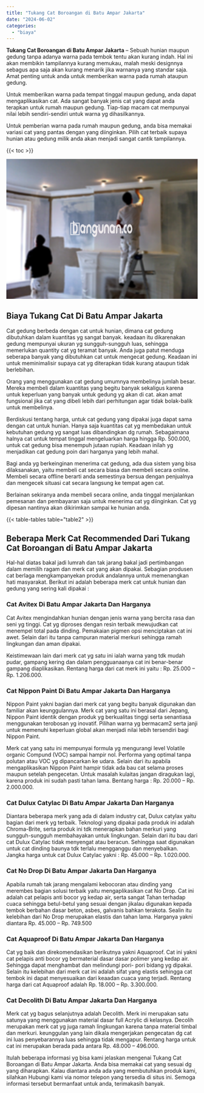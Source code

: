 ```yaml
---
title: "Tukang Cat Boroangan di Batu Ampar Jakarta"
date: "2024-06-02"
categories: 
  - "biaya"
---
```


**Tukang Cat Boroangan di Batu Ampar Jakarta** – Sebuah hunian maupun gedung tanpa adanya warna pada tembok tentu akan kurang indah. Hal ini akan membikin tampilannya kurang memukau, malah meski designnya sebagus apa saja akan kurang menarik jika warnanya yang standar saja. Amat penting untuk anda untuk memberikan warna pada rumah ataupun gedung.

Untuk memberikan warna pada tempat tinggal maupun gedung, anda dapat mengaplikasikan cat. Ada sangat banyak jenis cat yang dapat anda terapkan untuk rumah maupun gedung. Tiap-tiap macam cat mempunyai nilai lebih sendiri-sendiri untuk warna yg dihasilkannya.

Untuk pemberian warna pada rumah maupun gedung, anda bisa memakai variasi cat yang pantas dengan yang diinginkan. Pilih cat terbaik supaya hunian atau gedung milik anda akan menjadi sangat cantik tampilannya.

{{< toc >}}

![Tukang Cat Boroangan di Batu Ampar Jakarta](/images/jasa-cat-murah31.png)

## Biaya Tukang Cat Di Batu Ampar Jakarta

Cat gedung berbeda dengan cat untuk hunian, dimana cat gedung dibutuhkan dalam kuantitas yg sangat banyak. keadaan itu dikarenakan gedung mempunyai ukuran yg sungguh-sungguh luas, sehingga memerlukan quantity cat yg teramat banyak. Anda juga patut menduga seberapa banyak yang dibutuhkan cat untuk mengecat gedung. Keadaan ini untuk meminimalisir supaya cat yg diterapkan tidak kurang ataupun tidak berlebihan.

Orang yang menggunakan cat gedung umumnya membelinya jumlah besar. Mereka membeli dalam kuantitas yang begitu banyak sekaligus karena untuk keperluan yang banyak untuk gedung yg akan di cat. akan amat fungsional jika cat yang dibeli lebih dari perhitungan agar tidak bolak-balik untuk membelinya.

Berdiskusi tentang harga, untuk cat gedung yang dipakai juga dapat sama dengan cat untuk hunian. Hanya saja kuantitas cat yg membedakan untuk kebutuhan gedung yg sangat luas dibandingkan dg rumah. Sebagaimana halnya cat untuk tempat tinggal mengeluarkan harga hingga Rp. 500.000, untuk cat gedung bisa menempuh jutaan rupiah. Keadaan inilah yg menjadikan cat gedung poin dari harganya yang lebih mahal.

Bagi anda yg berkeinginan menerima cat gedung, ada dua sistem yang bisa dilaksanakan, yaitu membeli cat secara biasa dan membeli secara online. Membeli secara offline berarti anda semestinya bersua dengan penjualnya dan mengecek situasi cat secara langsung ke tempat agen cat.

Berlainan sekiranya anda membeli secara online, anda tinggal menjalankan pemesanan dan pembayaran saja untuk menerima cat yg diinginkan. Cat yg dipesan nantinya akan dikirimkan sampai ke hunian anda.

{{< table-tables table="table2" >}}

## Beberapa Merk Cat Recommended Dari Tukang Cat Boroangan di Batu Ampar Jakarta

Hal-hal diatas bakal jadi lumrah dan tak jarang bakal jadi pertimbangan dalam memilih ragam dan merk cat yang akan dipakai. Sebagian produsen cat berlaga mengkampanyekan produk andalannya untuk memenangkan hati masyarakat. Berikut ini adalah beberapa merk cat untuk hunian dan gedung yang sering kali dipakai :

### Cat Avitex Di Batu Ampar Jakarta Dan Harganya

Cat Avitex mengindahkan hunian dengan jenis warna yang bercita rasa dan seni yg tinggi. Cat yg diproses dengan resin terbaik mewujudkan cat menempel total pada dinding. Pemakaian pigmen opsi menciptakan cat ini awet. Selain dari itu tanpa campuran material merkuri sehingga ramah lingkungan dan aman dipakai.

Keistimewaan lain dari merk cat yg satu ini ialah warna yang tdk mudah pudar, gampang kering dan dalam pengguanaanya cat ini benar-benar gampang diaplikasikan. Rentang harga dari cat merk ini yaitu : Rp. 25.000 – Rp. 1.206.000.

### Cat Nippon Paint Di Batu Ampar Jakarta Dan Harganya

Nippon Paint yakni bagian dari merk cat yang begitu banyak digunakan dan familiar akan keunggulannya. Merk cat yang satu ini berasal dari Jepang, Nippon Paint identik dengan produk yg berkualitas tinggi serta senantiasa menggunakan terobosan yg inovatif. Pilihan warna yg bermacam2 serta janji untuk memenuhi keperluan global akan menjadi nilai lebih tersendiri bagi Nippon Paint.

Merk cat yang satu ini mempunyai formula yg mengurangi level Volatile organic Compund (VOC) sampai hampir nol. Performa yang optimal tanpa polutan atau VOC yg dipancarkan ke udara. Selain dari itu apabila mengaplikasikan Nippon Paint hampir tidak ada bau cat selama proses maupun setelah pengecetan. Untuk masalah kulaitas jangan diragukan lagi, karena produk ini sudah pasti tahan lama. Bentang harga : Rp. 20.000 – Rp. 2.000.000.

### Cat Dulux Catylac Di Batu Ampar Jakarta Dan Harganya

Diantara beberapa merk yang ada di dalam industry cat, Dulux catylax yaitu bagian dari merk yg terbaik. Teknologi yang dipakai pada produk ini adalah Chroma-Brite, serta produk ini tdk menerapkan bahan merkuri yang sungguh-sungguh membahayakan untuk lingkungan. Selain dari itu bau dari cat Dulux Catylac tidak menyengat atau beracun. Sehingga saat digunakan untuk cat dinding baunya tdk terlalu mengganggu dan menyebalkan. Jangka harga untuk cat Dulux Catylac yakni : Rp. 45.000 – Rp. 1.020.000.

### Cat No Drop Di Batu Ampar Jakarta Dan Harganya

Apabila rumah tak jarang mengalami kebocoran atau dinding yang merembes bagian solusi terbaik yaitu mengaplikasikan cat No Drop. Cat ini adalah cat pelapis anti bocor yg kedap air, serta sangat Tahan terhadap cuaca sehingga betul-betul yang sesuai dengan jikalau digunakan kepada tembok berbahan dasar beton, asbes, galvanis bahkan terakota. Sealin itu kelebihan dari No Drop merupakan elastis dan tahan lama. Harganya yakni diantara Rp. 45.000 – Rp. 749.500

### Cat Aquaproof Di Batu Ampar Jakarta Dan Harganya

Cat yg baik dan direkomendasikan berikutnya yakni Aquaproof. Cat ini yakni cat pelapis anti bocor yg bermaterial dasar dasar polimer yang kedap air. Sehingga dapat menghambat dan melindungi pori- pori bidang yg dipakai. Selain itu kelebihan dari merk cat ini adalah sifat yang elastis sehingga cat tembok ini dapat menyesuaikan dari keaadan cuaca yang terjadi. Rentang harga dari cat Aquaproof adalah Rp. 18.000 – Rp. 3.300.000.

### Cat Decolith Di Batu Ampar Jakarta Dan Harganya

Merk cat yg bagus selanjutnya adalah Decolith. Merk ini merupakan satu satunya yang menggunakan material dasar full Acrylic di kelasnya. Decolih merupakan merk cat yg juga ramah lingkungan karena tanpa material timbal dan merkuri. keunggulan yang lain dikala mengerjakan pengecatan dg cat ini luas penyebarannya luas sehingga tidak mengapur. Rentang harga untuk cat ini merupakan berada pada antara Rp. 48.000 – 496.000.

Itulah beberapa informasi yg bisa kami jelaskan mengenai Tukang Cat Boroangan di Batu Ampar Jakarta. Anda bisa memakai cat yang sesuai dg yang diharapkan. Kalau diantara anda ada yang membutuhkan produk kami, silahkan Hubungi kami via nomor telepon yang tersedia di situs ini. Semoga informasi tersebut bermanfaat untuk anda, terimakasih banyak.
